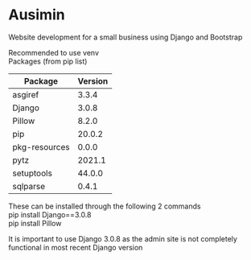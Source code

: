 # Ausimin
Website development for a small business using Django and Bootstrap

Recommended to use venv  
Packages (from pip list)  

|Package       | Version |
|------------- | ------- |
|asgiref       | 3.3.4  |
|Django        | 3.0.8   |
|Pillow        | 8.2.0   |
|pip           | 20.0.2  |
|pkg-resources | 0.0.0   |
|pytz          | 2021.1  |
|setuptools    | 44.0.0  |
|sqlparse      | 0.4.1   |

These can be installed through the following 2 commands  
pip install Django==3.0.8  
pip install Pillow  
  
It is important to use Django 3.0.8 as the admin site is not completely functional in most recent Django version
